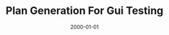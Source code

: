 ---
title: "Plan Generation For Gui Testing"
date: 2000-01-01
venue: "Proceedings of the Fifth International Conference on Artificial Intelligence Planning Systems, Breckenridge, CO, USA, April 14-17, 2000"
paperurl: 
authors: "Atif M Memon, Martha E Pollack and Mary Lou Soffa"
awards: ""
---